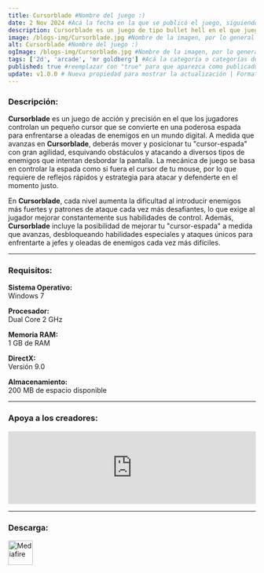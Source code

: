 ```yaml
---
title: Cursorblade #Nombre del juego :)
date: 2 Nov 2024 #Acá la fecha en la que se publicó el juego, siguiendo este formato: Dia "30", Mes "Oct", Año "2024" = como debe quedar: 30 Oct 2024
description: Cursorblade es un juego de tipo bullet hell en el que juegas como el cursor, luchando a través de oleadas de enemigos. Combina armas y objetos para volverte más poderoso con tus propias configuraciones únicas. ¡Rebanar, esquivar, mejorar y repetir! #Acá una mini descripción del juego
image: /blogs-img/Cursorblade.jpg #Nombre de la imagen, por lo general es exactamente el mismo nombre que el juego excluyendo lo ":" (Dos puntos)
alt: Cursorblade #Nombre del juego :)
ogImage: /blogs-img/Cursorblade.jpg #Nombre de la imagen, por lo general es exactamente el mismo nombre que el juego excluyendo lo ":" (Dos puntos)
tags: ['2d', 'arcade', 'mr goldberg'] #Acá la categoría o categorías del juego, si es más de una se coloca en este formato: ['categoría1', 'categoría2']
published: true #reemplazar con "true" para que aparezca como publicado
update: v1.0.0 # Nueva propiedad para mostrar la actualización | Formato: v1.0.0
---
```


<!--En VSCode seleccionando una palabra, por ejemplo: "Cursorblade" y apretando Ctrl+F2 se seleccionan todas las palabras iguales-->

### Descripción:
**Cursorblade** es un juego de acción y precisión en el que los jugadores controlan un pequeño cursor que se convierte en una poderosa espada para enfrentarse a oleadas de enemigos en un mundo digital. A medida que avanzas en **Cursorblade**, deberás mover y posicionar tu "cursor-espada" con gran agilidad, esquivando obstáculos y atacando a diversos tipos de enemigos que intentan desbordar la pantalla. La mecánica de juego se basa en controlar la espada como si fuera el cursor de tu mouse, por lo que requiere de reflejos rápidos y estrategia para atacar y defenderte en el momento justo.

En **Cursorblade**, cada nivel aumenta la dificultad al introducir enemigos más fuertes y patrones de ataque cada vez más desafiantes, lo que exige al jugador mejorar constantemente sus habilidades de control. Además, **Cursorblade** incluye la posibilidad de mejorar tu "cursor-espada" a medida que avanzas, desbloqueando habilidades especiales y ataques únicos para enfrentarte a jefes y oleadas de enemigos cada vez más difíciles.

<!--Prompt para Chat-GPT: Hazme una descripción para el juego "Cursorblade" y cada que menciones "Cursorblade" ponlo en negrita -->

---

### Requisitos:
**Sistema Operativo:**  
Windows 7

**Procesador:**  
Dual Core 2 GHz

**Memoria RAM:**  
1 GB de RAM

**DirectX:**  
Versión 9.0

**Almacenamiento:**  
200 MB de espacio disponible

<!--Si falta o sobra un requisito se quita o se agrega manteniendo el mismo formato-->

---

### Apoya a los creadores:
<iframe src="https://store.steampowered.com/widget/2449040/" frameborder="0" style="background-color: transparent; width: 100% !important; aspect-ratio: 646 / 190;"></iframe>

<!--Reemplazar los numeros (AppID) del juego (en este caso 2668510) por el numero (AppID) correspondiente con el juego a publicar-->
<!--El AppID se encuentra en la URL del Juego en Steam-->

---

### Descarga:

[<img src="https://gist.github.com/cxmeel/0dbc95191f239b631c3874f4ccf114e2/raw/download.svg" alt="Mediafire" height="50" />](https://www.mediafire.com/file/fi7ab167cw15y1t/Cursorblade.zip/file)

<!-- # se debe reemplazar por el link de descarga-->

<!--NOMBRE-DEL-SERVICIO se debe reemplazar por el servicio donde está subido el juego-->